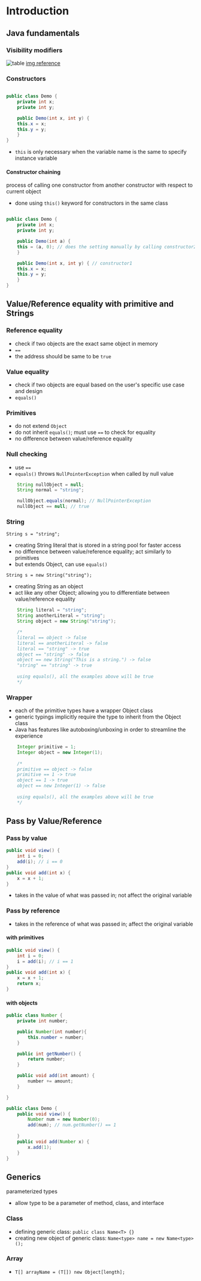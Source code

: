 # Introduction

## Java fundamentals

### Visibility modifiers

![table](visibility-modifiers.png)
[img reference](https://www.google.com/url?sa=i&url=https%3A%2F%2Fnonsookoroafor.medium.com%2Fmy-java-story-visibility-modifiers-4368b1919c68&psig=AOvVaw15TQUYRHRsAbMJvyMleDdL&ust=1703757489069000&source=images&cd=vfe&opi=89978449&ved=0CBMQjhxqFwoTCIC9i7Str4MDFQAAAAAdAAAAABAD)

### Constructors

``` java

public class Demo {
	private int x;
	private int y;

	public Demo(int x, int y) {
	this.x = x;
	this.y = y;
	}
}
```

- `this` is only necessary when the variable name is the same to specify instance variable

#### Constructor chaining

process of calling one constructor from another constructor with respect to current object

- done using `this()` keyword for constructors in the same class

``` java

public class Demo {
	private int x;
	private int y;

	public Demo(int a) {
	this = (a, 0); // does the setting manually by calling constructor2; equals to Demo(a, 0)
	}

	public Demo(int x, int y) { // constructor1
	this.x = x;
	this.y = y;
	}
}
```

## Value/Reference equality with primitive and Strings

### Reference equality

- check if two objects are the exact same object in memory
- `==`
- the address should be same to be `true`

### Value equality

- check if two objects are equal based on the user's specific use case and design
- `equals()`

### Primitives

- do not extend `Object`
- do not inherit `equals()`; must use `==` to check for equality
- no difference between value/reference equality

### Null checking

- use `==`
- `equals()` throws `NullPointerException` when called by null value

``` java
	String nullObject = null;
	String normal = "string";

	nullObject.equals(normal); // NullPointerException
	nullObject == null; // true
```

### String

`String s = "string";`
- creating String literal that is stored in a string pool for faster access
- no difference between value/reference equality; act similarly to primitives
- but extends Object, can use `equals()`

`String s = new String("string");`
- creating String as an object
- act like any other Object; allowing you to differentiate between value/reference equality

``` java
	String literal = "string";
	String anotherLiteral = "string";
	String object = new String("string");

	/*
	literal == object -> false
	literal == anotherLiteral -> false
	literal == "string" -> true
	object == "string" -> false
	object == new String("This is a string.") -> false
	"string" == "string" -> true
	
	using equals(), all the examples above will be true
	*/
```

### Wrapper

- each of the primitive types have a wrapper Object class
- generic typings implicitly require the type to inherit from the Object class
- Java has features like autoboxing/unboxing in order to streamline the experience

``` java
    Integer primitive = 1;
    Integer object = new Integer(1);
    
    /*
    primitive == object -> false
    primitive == 1 -> true
    object == 1 -> true
    object == new Integer(1) -> false
    
    using equals(), all the examples above will be true
    */
```

## Pass by Value/Reference

### Pass by value

``` java
public void view() {
	int i = 0;
	add(i); // i == 0
}
public void add(int x) {
	x = x + 1;
}
```

- takes in the value of what was passed in; not affect the original variable

### Pass by reference

- takes in the reference of what was passed in; affect the original variable

#### with primitives

``` java
public void view() {
	int i = 0;
	i = add(i); // i == 1
}
public void add(int x) {
	x = x + 1;
	return x;
}
```

#### with objects

``` java
public class Number {
	private int number;

	public Number(int number){
		this.number = number;
	}

	public int getNumber() {
		return number;
	}

	public void add(int amount) {
		number += amount;
	}

}

public class Demo {
	public void view() {
		Number num = new Number(0);
		add(num); // num.getNumber() == 1
		
	}
	public void add(Number x) {
		x.add(1);
	}
}
```

## Generics

parameterized types

- allow type to be a parameter of method, class, and interface

### Class

- defining generic class: `public class Name<T> {}`
- creating new object of generic class: `Name<type> name = new Name<type>();`

### Array

- `T[] arrayName = (T[]) new Object[length];`